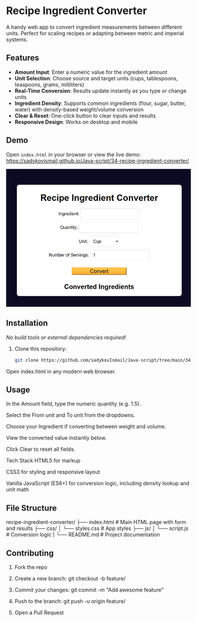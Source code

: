 # Recipe Ingredient Converter

A handy web app to convert ingredient measurements between different units. Perfect for scaling recipes or adapting between metric and imperial systems.

## Features

- **Amount Input**: Enter a numeric value for the ingredient amount  
- **Unit Selection**: Choose source and target units (cups, tablespoons, teaspoons, grams, milliliters)  
- **Real-Time Conversion**: Results update instantly as you type or change units  
- **Ingredient Density**: Supports common ingredients (flour, sugar, butter, water) with density-based weight/volume conversion  
- **Clear & Reset**: One-click button to clear inputs and results  
- **Responsive Design**: Works on desktop and mobile  

## Demo

Open `index.html` in your browser or view the live demo:  
<https://sadykovismail.github.io/Java-script/34-recipe-ingredient-converter/>

![Screenshot of the Recipe Ingredient Converter app](./screenshot.png)

## Installation

_No build tools or external dependencies required!_

1. Clone this repository:  
   ```bash
   git clone https://github.com/sadykovIsmail/Java-script/tree/main/34-recipe-ingredient-converter
Open index.html in any modern web browser.

## Usage
In the Amount field, type the numeric quantity (e.g. 1.5).

Select the From unit and To unit from the dropdowns.

Choose your Ingredient if converting between weight and volume.

View the converted value instantly below.

Click Clear to reset all fields.

Tech Stack
HTML5 for markup

CSS3 for styling and responsive layout

Vanilla JavaScript (ES6+) for conversion logic, including density lookup and unit math

## File Structure

recipe-ingredient-converter/
├── index.html                # Main HTML page with form and results
├── css/
│   └── styles.css            # App styles
├── js/
│   └── script.js             # Conversion logic 
|
└── README.md                 # Project documentation

## Contributing
1) Fork the repo

2) Create a new branch:
git checkout -b feature/<your-branch-name>

3) Commit your changes:
git commit -m "Add awesome feature"

4) Push to the branch:
git push -u origin feature/<your-branch-name>

5) Open a Pull Request